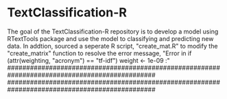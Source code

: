 # TextClassification-R
The goal of the TextClassification-R repository is to develop a model using RTextTools package and use the model to classifying and predicting new data. 
In addtion, sourced a seperate R script, "create_mat.R" to modify the "create_matrix" function to resolve the error message, "Error in if (attr(weighting, "acronym") == "tf-idf") weight <- 1e-09 :"
###############################################################################################
###############################################################################################
